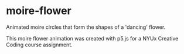 # moire-flower
Animated moire circles that form the shapes of a 'dancing' flower. 

This moire flower animation was created with p5.js for a NYUx Creative Coding course assignment. 
